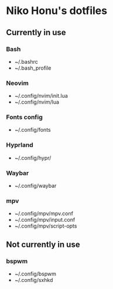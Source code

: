 # Niko Honu's dotfiles

## Currently in use
### Bash

- ~/.bashrc
- ~/.bash_profile

### Neovim

- ~/.config/nvim/init.lua
- ~/.config/nvim/lua

### Fonts config

- ~/.config/fonts

### Hyprland

- ~/.config/hypr/

### Waybar

- ~/.config/waybar

### mpv

- ~/.config/mpv/mpv.conf
- ~/.config/mpv/input.conf
- ~/.config/mpv/script-opts

## Not currently in use
### bspwm

- ~/.config/bspwm
- ~/.config/sxhkd

